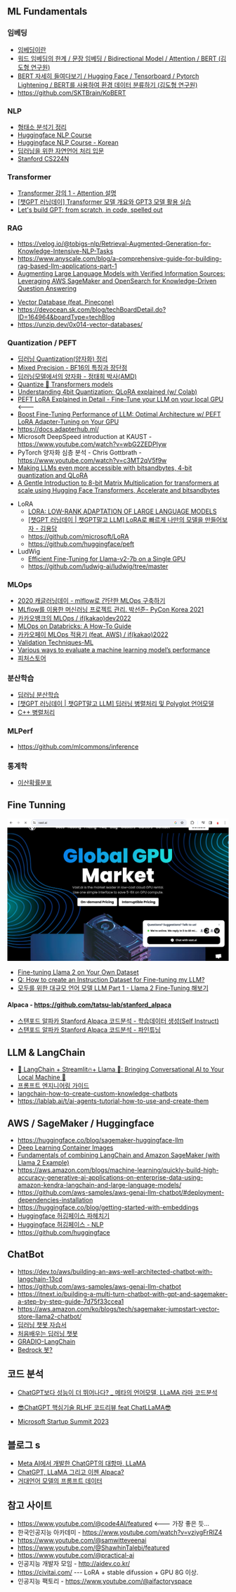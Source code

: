 ## ML Fundamentals ##

### 임베딩 ###
  * [임베딩이란](https://today-gaze-697915.framer.app/ko/blog/what-is-embedding-and-how-to-use?fbclid=IwAR0_nBjBHq3I96SmbqN0mVLj_rnlbo-YaY6N3kN3yIz8e1DzUuYl6TmDBkw)
  * [워드 임베딩의 한계 / 문장 임베딩 / Bidirectional Model / Attention / BERT (김도형 연구원)](https://www.youtube.com/watch?v=F10Ii6x2y3Q)
  * [BERT 자세히 들여다보기 / Hugging Face / Tensorboard / Pytorch Lightening / BERT를 사용하여 환경 데이터 분류하기 (김도형 연구원)
](https://www.youtube.com/watch?v=wRMOO9uc6do)
  * https://github.com/SKTBrain/KoBERT

### NLP ###
* [형태소 분석기 정리](https://hipster4020.tistory.com/184)
* [Huggingface NLP Course](https://huggingface.co/learn/nlp-course/chapter0/1?fw=tf)
* [Huggingface NLP Course - Korean](https://wikidocs.net/book/8056)
* [딥러닝을 위한 자연언어 처리 입문](https://wikidocs.net/book/2155)
* [Stanford CS224N](https://www.youtube.com/playlist?list=PLoROMvodv4rOSH4v6133s9LFPRHjEmbmJ)


### Transformer ###
  * [Transformer 강의 1 - Attention 설명](https://www.youtube.com/watch?v=kyIw0nHoG9w)    
  * [[챗GPT 러닝데이] Transformer 모델 개요와 GPT3 모델 활용 실습](https://www.youtube.com/watch?v=uzcRCmg9hlc)
  * [Let's build GPT: from scratch, in code, spelled out](https://www.youtube.com/watch?v=kCc8FmEb1nY)
   
### RAG ###

  * https://velog.io/@tobigs-nlp/Retrieval-Augmented-Generation-for-Knowledge-Intensive-NLP-Tasks
  * https://www.anyscale.com/blog/a-comprehensive-guide-for-building-rag-based-llm-applications-part-1  
  * [Augmenting Large Language Models with Verified Information Sources: Leveraging AWS SageMaker and OpenSearch for Knowledge-Driven Question Answering](https://medium.com/@shankar.arunp/augmenting-large-language-models-with-verified-information-sources-leveraging-aws-sagemaker-and-f6be17fb10a8)

  - [Vector Database (feat. Pinecone)](https://velog.io/@tura/vector-databases) 
  - https://devocean.sk.com/blog/techBoardDetail.do?ID=164964&boardType=techBlog
  - https://unzip.dev/0x014-vector-databases/
  

### Quantization / PEFT ###
  - [딥러닝 Quantization(양자화) 정리](https://velog.io/@jooh95/%EB%94%A5%EB%9F%AC%EB%8B%9D-Quantization%EC%96%91%EC%9E%90%ED%99%94-%EC%A0%95%EB%A6%AC)
  - [Mixed Precision - BF16의 특징과 장단점](https://thecho7.tistory.com/entry/Mixed-Precision-BF16%EC%9D%98-%ED%8A%B9%EC%A7%95%EA%B3%BC-%EC%9E%A5%EB%8B%A8%EC%A0%90)
  - [딥러닝모델에서의 양자화 - 정태희 박사(AMD)](https://www.youtube.com/watch?v=91_hhex0CmU)
  - [Quantize 🤗 Transformers models](https://huggingface.co/docs/transformers/main/en/main_classes/quantization)
  - [Understanding 4bit Quantization: QLoRA explained (w/ Colab)](https://www.youtube.com/watch?v=TPcXVJ1VSRI)
  - [PEFT LoRA Explained in Detail - Fine-Tune your LLM on your local GPU](https://www.youtube.com/watch?v=YVU5wAA6Txo)   <---
  - [Boost Fine-Tuning Performance of LLM: Optimal Architecture w/ PEFT LoRA Adapter-Tuning on Your GPU](https://www.youtube.com/watch?v=A-a-l_sFtYM)
  - https://docs.adapterhub.ml/
  - Microsoft DeepSpeed introduction at KAUST - https://www.youtube.com/watch?v=wbG2ZEDPIyw
  - PyTorch 양자화 심층 분석 - Chris Gottbrath - https://www.youtube.com/watch?v=c3MT2qV5f9w
  - [Making LLMs even more accessible with bitsandbytes, 4-bit quantization and QLoRA](https://huggingface.co/blog/4bit-transformers-bitsandbytes)
  - [A Gentle Introduction to 8-bit Matrix Multiplication for transformers at scale using Hugging Face Transformers, Accelerate and bitsandbytes](https://huggingface.co/blog/hf-bitsandbytes-integration) 
  * LoRA
    * [LORA: LOW-RANK ADAPTATION OF LARGE LANGUAGE MODELS](https://www.youtube.com/watch?v=BJqwmDpa0wM)
    * [[챗GPT 러닝데이 | 챗GPT말고 LLM] LoRA로 빠르게 나만의 모델을 만들어보자 - 김용담](https://www.youtube.com/watch?v=66GD0Bj5Whk)
    * https://github.com/microsoft/LoRA
    * https://github.com/huggingface/peft 
  * LudWig
    * [Efficient Fine-Tuning for Llama-v2-7b on a Single GPU](https://www.youtube.com/watch?v=g68qlo9Izf0)
    * https://github.com/ludwig-ai/ludwig/tree/master 


### MLOps ###
  * [2020 캐글러닝데이 - mlflow로 간단한 MLOps 구축하기](https://www.youtube.com/watch?v=OB9vbJr8XdQ)
  * [MLflow를 이용한 머신러닝 프로젝트 관리. 박선준- PyCon Korea 2021](https://www.youtube.com/watch?v=H-4ZIfOJDaw)
  * [카카오뱅크의 MLOps / if(kakao)dev2022](https://www.youtube.com/watch?v=Fj0MOkzCECA)
  * [MLOps on Databricks: A How-To Guide](https://www.youtube.com/watch?v=JApPzAnbfPI)
  * [카카오페이 MLOps 적용기 (feat. AWS) / if(kakao)2022](https://www.youtube.com/watch?v=5FvTXzDLPxI)
  * [Validation Techniques-ML](https://trsekhar123.medium.com/validation-techniques-ml-a984fa98cbd6)
  * [Various ways to evaluate a machine learning model’s performance](https://towardsdatascience.com/various-ways-to-evaluate-a-machine-learning-models-performance-230449055f15)
  * [피처스토어](https://medium.com/data-for-ai/what-is-a-feature-store-for-ml-29b62580af5d)
    
### 분산학습 ###

  * [딥러닝 분산학습](https://lifeisenjoyable.tistory.com/21)
  * [[챗GPT 러닝데이 | 챗GPT말고 LLM] 딥러닝 병렬처리 및 Polyglot 언어모델](https://www.youtube.com/watch?v=a0TB-_WFjNk)
  * [C++ 병렬처리](https://m.blog.naver.com/PostView.naver?blogId=enter_maintanance&logNo=221830860742&categoryNo=17&proxyReferer=)
    
### MLPerf ###

  * https://github.com/mlcommons/inference


### 통계학 ###

* [이산확률분포](https://m.blog.naver.com/algosn/221288016739)


## Fine Tunning ##
![](https://github.com/gnosia93/llm-study/blob/main/vast-ai.png)

* [Fine-tuning Llama 2 on Your Own Dataset](https://www.google.com/search?q=llm+fine+tunning&rlz=1C5GCEM_enKR1026KR1026&oq=LLM+fine&gs_lcrp=EgZjaHJvbWUqBggBEEUYOzIGCAAQRRg5MgYIARBFGDsyBggCEEUYPDIGCAMQRRg8MgYIBBBFGDzSAQk3MTU1ajBqMTWoAgCwAgA&sourceid=chrome&ie=UTF-8#fpstate=ive&vld=cid:7393269a,vid:MDA3LUKNl1E,st:0)
* [Q: How to create an Instruction Dataset for Fine-tuning my LLM?](https://www.youtube.com/watch?v=BJQrQT2Xfyo)
* [모두를 위한 대규모 언어 모델 LLM Part 1 - Llama 2 Fine-Tuning 해보기](https://www.udemy.com/course/llm-part-1-llama-2-fine-tuning/)
      
#### Alpaca - https://github.com/tatsu-lab/stanford_alpaca ####
* [스탠포드 알파카 Stanford Alpaca 코드분석 - 학습데이터 생성(Self Instruct)](https://www.youtube.com/watch?v=dLo4QkEq-Hg)
* [스탠포드 알파카 Stanford Alpaca 코드분석 - 파인튜닝](https://www.youtube.com/watch?v=u2tQYgrLouo)




## LLM & LangChain ##

* [🦜️ LangChain + Streamlit🔥+ Llama 🦙: Bringing Conversational AI to Your Local Machine 🤯](https://ai.plainenglish.io/%EF%B8%8F-langchain-streamlit-llama-bringing-conversational-ai-to-your-local-machine-a1736252b172)
* [프롬프트 엔지니어링 가이드](https://www.promptingguide.ai/kr)
* [langchain-how-to-create-custom-knowledge-chatbots](https://www.freecodecamp.org/news/langchain-how-to-create-custom-knowledge-chatbots/)
* https://lablab.ai/t/ai-agents-tutorial-how-to-use-and-create-them



## AWS / SageMaker / Huggingface ##

* https://huggingface.co/blog/sagemaker-huggingface-llm
* [Deep Learning Container Images](https://github.com/aws/deep-learning-containers/blob/master/available_images.md#huggingface-text-generation-inference-containers)
* [Fundamentals of combining LangChain and Amazon SageMaker (with Llama 2 Example)](https://medium.com/@ryanlempka/fundamentals-of-combining-langchain-and-sagemaker-with-a-llama-2-example-694924ab0d92)
* https://aws.amazon.com/blogs/machine-learning/quickly-build-high-accuracy-generative-ai-applications-on-enterprise-data-using-amazon-kendra-langchain-and-large-language-models/
* https://github.com/aws-samples/aws-genai-llm-chatbot/#deployment-dependencies-installation
* https://huggingface.co/blog/getting-started-with-embeddings
* [Huggingface 허깅페이스 파헤치기](https://hipster4020.tistory.com/172)
* [Huggingface 허깅페이스 - NLP](https://hipster4020.tistory.com/176)
* https://github.com/huggingface
  

## ChatBot ##

* https://dev.to/aws/building-an-aws-well-architected-chatbot-with-langchain-13cd
* https://github.com/aws-samples/aws-genai-llm-chatbot
* https://itnext.io/building-a-multi-turn-chatbot-with-gpt-and-sagemaker-a-step-by-step-guide-7d75f33ccea1
* https://aws.amazon.com/ko/blogs/tech/sagemaker-jumpstart-vector-store-llama2-chatbot/
* [딥러닝 챗봇 자습서](https://hashdork.com/ko/create-a-deep-learning-chatbot-with-python/)
* [처음배우는 딥러닝 챗봇](https://github.com/keiraydev/chatbot)
* [GRADIO-LangChain](https://velog.io/@t_wave/gradiolangchainchatbot)
* [Bedrock 봇?](https://github.com/seungwon2/Bedrock-emotional-cs-bot)


## 코드 분석 ##

* [ChatGPT보다 성능이 더 뛰어나다? _ 메타의 언어모델, LLaMA 라마 코드분석](https://www.youtube.com/watch?v=jvYpv9VJBOA)


* [😎ChatGPT 핵심기술 RLHF 코드리뷰 feat ChatLLaMA😎](https://www.youtube.com/watch?v=T1XadeiKl1M)
* [Microsoft Startup Summit 2023](https://www.youtube.com/playlist?list=PLGh_JNxzXsX9NSm-iyAdS4Ioco0vp4jtq)

## 블로그 s ##
* [Meta AI에서 개발한 ChatGPT의 대항마, LLaMA](https://devocean.sk.com/blog/techBoardDetail.do?ID=164601)
* [ChatGPT, LLaMA 그리고 이젠 Alpaca?](https://devocean.sk.com/blog/techBoardDetail.do?ID=164659)
* [거대언어 모델의 프롬프트 데이터](https://ncsoft.github.io/ncresearch/3147b0357afb32f7da8b67f2f76d6d626813f38b)
  
## 참고 사이트 ##
* https://www.youtube.com/@code4AI/featured   <--- 가장 좋은 듯...
* 한국인공지능 아카데미 - https://www.youtube.com/watch?v=vziygFrRlZ4
* https://www.youtube.com/@samwitteveenai
* https://www.youtube.com/@ShawhinTalebi/featured
* https://www.youtube.com/@practical-ai
* 인공지능 개발자 모임 - http://aidev.co.kr/
* https://civitai.com/          --- LoRA + stable difussion + GPU 8G 이상. 
* 인공지능 팩토리 - https://www.youtube.com/@aifactoryspace
